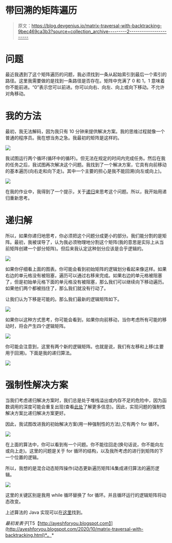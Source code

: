# 带回溯的矩阵遍历

> 原文：<https://blog.devgenius.io/matrix-traversal-with-backtracking-9bec469ca3b3?source=collection_archive---------2----------------------->

# 问题

最近我遇到了这个矩阵遍历的问题，我必须找到一条从起始索引到最后一个索引的路径。这里我需要做的是找到一条路径是否存在。矩阵中充满了 0 和 1，1 意味着你不能前进。“0”表示您可以前进。你可以向右、向左、向上或向下移动。不允许对角移动。

# 我的方法

最初，我无法解码，因为我只有 10 分钟来提供解决方案。我的思维过程就像一个普通的程序员。我在想当务之急。我最初的矩阵是这样的。

![](img/b960f60e6055363ad8bf369d38f397e3.png)

我试图运行两个循环(循环中的循环)。但无法在规定的时间内完成任务。然后在我的任务之后，我试图再次解决这个问题。我找到了一个解决方案，它具有向前移动的基本遍历(向右走和向下走)。其中一个主要的担心是我不能回溯(向左或向上)。

![](img/d0ab087fc049da8c44d2ec406492e360.png)

在我的作业中，我得到了一个提示，关于[递归](https://en.wikipedia.org/wiki/Recursion_(computer_science))来思考这个问题。所以，我开始用递归重新思考。

# 递归解

所以，如果你递归地思考，你必须把这个问题分成更小的部分。我们能分割的是矩阵。最初，我被误导了，认为我必须物理地分割这个矩阵(我的意思是实际上从当前矩阵创建一个部分矩阵)。但后来我认定这种划分应该是合乎逻辑的。

![](img/6243982d4281c5da1be7756652650940.png)

如果你仔细看上面的图表。你可能会看到初始矩阵的逻辑划分看起来像这样。如果右边的单元格没有被阻塞，遍历可以通过右移来完成。如果右边的单元格被阻塞了，但是初始单元格下面的单元格没有被阻塞，那么我们可以继续向下移动遍历。如果他们两个都被挡住了，那么我们就没有行动了。

让我们认为下移是可能的。那么我们最新的逻辑矩阵如下。

![](img/dc9bf204eed7d3ba241c5dded142e457.png)

如果你以这种方式思考，你可能会看到，如果你向前移动，当你考虑所有可能的移动时，将会产生四个逻辑矩阵。

![](img/3f424e03aee699b55cf7621208940331.png)

你可能会注意到，这里有两个新的逻辑矩阵。也就是说，我们有左移和上移(主要用于回溯)。下面是我的递归算法。

![](img/fc20d7c0f97a566249e3efc5dc864a93.png)

# 强制性解决方案

当我们考虑递归解决方案时，我们总是处于堆栈溢出或内存不足的危险中，因为函数调用的深度可能会重复出现(查看[此处](https://www.cs.drexel.edu/~jsalvage/2005/CS131/lectures/07.3_recursion_intro/Dangers.html?CurrentSlide=7)了解更多信息)。因此，实现问题的强制性解决方案比递归解决方案更好。

因此，我试图改进我的初始解决方案(用一种强制性的方法),它有两个 for 循环。

![](img/670e0ff9fb59f0eda69795cc2589a578.png)

在上面的算法中，你可以看到有一个问题。你不能往回走(换句话说，你不能向左或向上走)。这里的问题是关于 for 循环的结构，以及我所考虑的进行到矩阵的下一个位置的逻辑。

所以，我想的是混合动态矩阵操作(动态更新遍历矩阵)&集成递归算法的遍历逻辑。

![](img/114e1e40a37ff9b30782acc8b74d13ef.png)

这里的关键区别是我用 while 循环替换了 for 循环。并且循环运行的逻辑矩阵将动态改变。

上述算法的 Java 实现可以在[这里](https://github.com/AyeshAlmeida/java/tree/master/matrix-traversal-sample/src/com/ayesh/sample)找到。

*最初发表于*[T5【http://ayeshforyou.blogspot.com】](http://ayeshforyou.blogspot.com/2020/10/matrix-traversal-with-backtracking.html)*。*